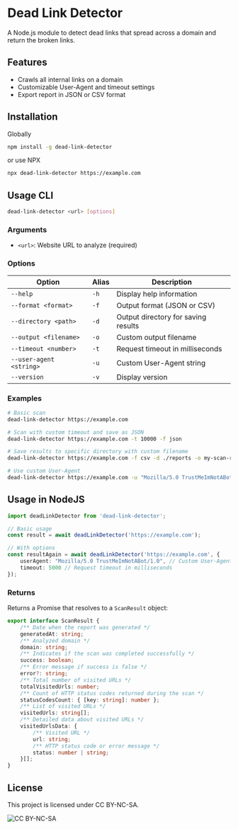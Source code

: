 # Dead Link Detector

A Node.js module to detect dead links that spread across a domain and return the broken links.

## Features

- Crawls all internal links on a domain
- Customizable User-Agent and timeout settings
- Export report in JSON or CSV format

## Installation

Globally

```bash
npm install -g dead-link-detector
```

or use NPX

```bash
npx dead-link-detector https://example.com
```

## Usage CLI

```bash
dead-link-detector <url> [options]
```

### Arguments

- `<url>`: Website URL to analyze (required)

### Options

| Option                  | Alias | Description                         |
|-------------------------|-------|-------------------------------------|
| `--help`                | `-h`  | Display help information            |
| `--format <format>`     | `-f`  | Output format (JSON or CSV)         |
| `--directory <path>`    | `-d`  | Output directory for saving results |
| `--output <filename>`   | `-o`  | Custom output filename              |
| `--timeout <number>`    | `-t`  | Request timeout in milliseconds     |
| `--user-agent <string>` | `-u`  | Custom User-Agent string            |
| `--version`             | `-v`  | Display version                     |

### Examples

```bash
# Basic scan
dead-link-detector https://example.com

# Scan with custom timeout and save as JSON
dead-link-detector https://example.com -t 10000 -f json

# Save results to specific directory with custom filename
dead-link-detector https://example.com -f csv -d ./reports -o my-scan-report

# Use custom User-Agent
dead-link-detector https://example.com -u "Mozilla/5.0 TrustMeImNotABot/1.0"
```

## Usage in NodeJS

```typescript
import deadLinkDetector from 'dead-link-detector';

// Basic usage
const result = await deadLinkDetector('https://example.com');

// With options
const resultAgain = await deadLinkDetector('https://example.com', {
    userAgent: "Mozilla/5.0 TrustMeImNotABot/1.0", // Custom User-Agent string for HTTP requests
    timeout: 5000 // Request timeout in milliseconds
});
```

### Returns

Returns a Promise that resolves to a `ScanResult` object:

```typescript
export interface ScanResult {
    /** Date when the report was generated */
    generatedAt: string;
    /** Analyzed domain */
    domain: string;
    /** Indicates if the scan was completed successfully */
    success: boolean;
    /** Error message if success is false */
    error?: string;
    /** Total number of visited URLs */
    totalVisitedUrls: number;
    /** Count of HTTP status codes returned during the scan */
    statusCodesCount: { [key: string]: number };
    /** List of visited URLs */
    visitedUrls: string[];
    /** Detailed data about visited URLs */
    visitedUrlsData: {
        /** Visited URL */
        url: string;
        /** HTTP status code or error message */
        status: number | string;
    }[];
}
```

## License

This project is licensed under CC BY-NC-SA.  

![CC BY-NC-SA](https://mirrors.creativecommons.org/presskit/buttons/88x31/png/by-nc-sa.png)
